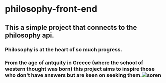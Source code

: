 # philosophy-front-end

## This a simple project that connects to the philosophy api. 

### Philosophy is at the heart of so much progress.
### From the age of antquity in Greece (where the school of western thought was born) this project aims to inspire those who don't have answers but are keen on seeking them.![soren](https://user-images.githubusercontent.com/19718689/166156571-a86a6969-d63f-4c9d-ac67-c9279e8621dd.jpg)
